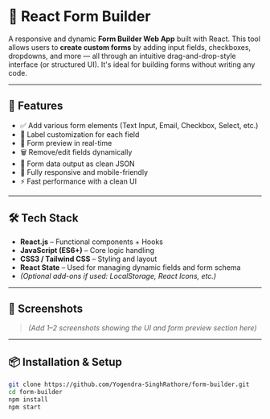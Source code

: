 # 🧩 React Form Builder

A responsive and dynamic **Form Builder Web App** built with React. This tool allows users to **create custom forms** by adding input fields, checkboxes, dropdowns, and more — all through an intuitive drag-and-drop-style interface (or structured UI). It's ideal for building forms without writing any code.

---

## 🚀 Features

- ✅ Add various form elements (Text Input, Email, Checkbox, Select, etc.)
- 📝 Label customization for each field
- 🧮 Form preview in real-time
- 🗑️ Remove/edit fields dynamically
- 💾 Form data output as clean JSON
- 📱 Fully responsive and mobile-friendly
- ⚡ Fast performance with a clean UI

---

## 🛠 Tech Stack

- **React.js** – Functional components + Hooks  
- **JavaScript (ES6+)** – Core logic handling  
- **CSS3 / Tailwind CSS** – Styling and layout  
- **React State** – Used for managing dynamic fields and form schema  
- *(Optional add-ons if used: LocalStorage, React Icons, etc.)*

---

## 📸 Screenshots

> *(Add 1–2 screenshots showing the UI and form preview section here)*

---

## 📦 Installation & Setup

```bash
git clone https://github.com/Yogendra-SinghRathore/form-builder.git
cd form-builder
npm install
npm start
